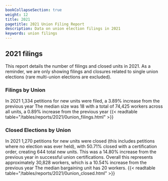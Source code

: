 ```yaml
---
bookCollapseSection: true
weight: 12
title: 2021
pagetitle: 2021 Union Filing Report
description: Data on union election filings in 2021
keywords: union filings
---
```


## 2021 filings

This report details the number of filings and closed units in 2021. As a reminder, we are only showing filings and closures related to single union elections (rare multi-union elections are excluded).

### Filings by Union
In 2021 1,334 petitions for new units were filed, a 3.89% increase from the previous year The median size was 18 with a total of 74,425 workers across all units, a 0.89% increase from the previous year
{{< readtable table="/tables/reports/2021/0union_filings.html" >}}

### Closed Elections by Union
In 2021 1,270 petitions for new units were closed (this includes petitions where no election was ever held), with 50.71% closed with a certification order, creating 644 total new units. This was a 14.80% increase from the previous year in successful union certifications. Overall this represents approximately 30,828 workers, which is a 10.54% increase from the previous year The median bargaining unit has 20 workers.
{{< readtable table="/tables/reports/2021/0union_closed.html" >}}

